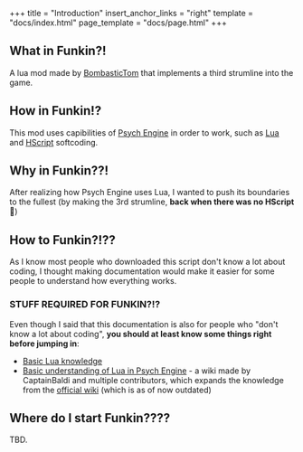 +++
title = "Introduction"
insert_anchor_links = "right"
template = "docs/index.html"
page_template = "docs/page.html"
+++

## What in Funkin?!

A lua mod made by [BombasticTom](https://www.youtube.com/@BombasticTom492) that implements a third strumline into the game.

## How in Funkin!?

This mod uses capibilities of [Psych Engine](https://github.com/ShadowMario/FNF-PsychEngine) in order to work, such as [Lua](https://www.lua.org) and [HScript](https://lib.haxe.org/p/hscript) softcoding.

## Why in Funkin??!

After realizing how Psych Engine uses Lua, I wanted to push its boundaries to the fullest (by making the 3rd strumline, **back when there was no HScript 🥴**)

## How to Funkin?!??

As I know most people who downloaded this script don't know a lot about coding, I thought making documentation would make it easier for some people to understand how everything works.

### STUFF REQUIRED FOR FUNKIN?!?

Even though I said that this documentation is also for people who "don't know a lot about coding", **you should at least know some things right before jumping in**:

- [Basic Lua knowledge](https://www.tutorialspoint.com/lua/index.htm)
- [Basic understanding of Lua in Psych Engine](https://github.com/CaptainBaldi/PsychRewrittenWiki/wiki) - a wiki made by CaptainBaldi and multiple contributors, which expands the knowledge from the [official wiki](https://github.com/ShadowMario/FNF-PsychEngine/wiki) (which is as of now outdated)

## Where do I start Funkin????

TBD.
